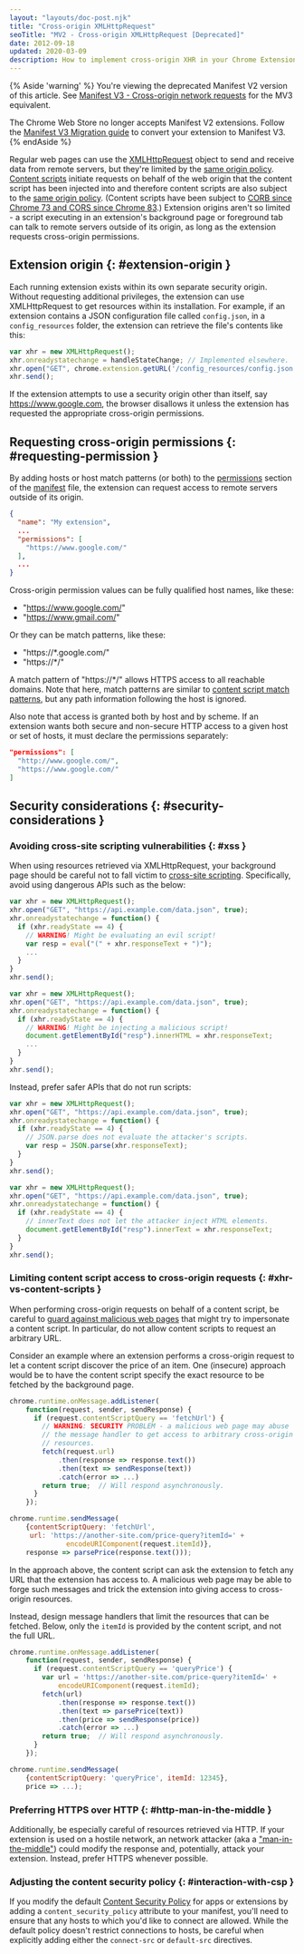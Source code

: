 ```yaml
---
layout: "layouts/doc-post.njk"
title: "Cross-origin XMLHttpRequest"
seoTitle: "MV2 - Cross-origin XMLHttpRequest [Deprecated]"
date: 2012-09-18
updated: 2020-03-09
description: How to implement cross-origin XHR in your Chrome Extension.
---
```


{% Aside 'warning' %}
You're viewing the deprecated Manifest V2 version of this article. See [Manifest V3 - Cross-origin network requests](/docs/extensions/mv3/network-requests/) for the MV3 equivalent.

The Chrome Web Store no longer accepts Manifest V2 extensions. Follow the [Manifest V3 Migration guide](/docs/extensions/migrating) to convert your extension to Manifest V3.
{% endAside %}

Regular web pages can use the [XMLHttpRequest][1] object to send and receive data from remote
servers, but they're limited by the [same origin policy][2]. [Content scripts][3] initiate requests
on behalf of the web origin that the content script has been injected into and therefore content
scripts are also subject to the [same origin policy][4]. (Content scripts have been subject to [CORB
since Chrome 73 and CORS since Chrome 83][5].) Extension origins aren't so limited - a script
executing in an extension's background page or foreground tab can talk to remote servers outside of
its origin, as long as the extension requests cross-origin permissions.

## Extension origin {: #extension-origin }

Each running extension exists within its own separate security origin. Without requesting additional
privileges, the extension can use XMLHttpRequest to get resources within its installation. For
example, if an extension contains a JSON configuration file called `config.json`, in a
`config_resources` folder, the extension can retrieve the file's contents like this:

```js
var xhr = new XMLHttpRequest();
xhr.onreadystatechange = handleStateChange; // Implemented elsewhere.
xhr.open("GET", chrome.extension.getURL('/config_resources/config.json'), true);
xhr.send();
```

If the extension attempts to use a security origin other than itself, say https://www.google.com,
the browser disallows it unless the extension has requested the appropriate cross-origin
permissions.

## Requesting cross-origin permissions {: #requesting-permission }

By adding hosts or host match patterns (or both) to the [permissions][6] section of the
[manifest][7] file, the extension can request access to remote servers outside of its origin.

```json
{
  "name": "My extension",
  ...
  "permissions": [
    "https://www.google.com/"
  ],
  ...
}
```

Cross-origin permission values can be fully qualified host names, like these:

- "https://www.google.com/"
- "https://www.gmail.com/"

Or they can be match patterns, like these:

- "https://\*.google.com/"
- "https://\*/"

A match pattern of "https://\*/" allows HTTPS access to all reachable domains. Note that here, match
patterns are similar to [content script match patterns][8], but any path information following the
host is ignored.

Also note that access is granted both by host and by scheme. If an extension wants both secure and
non-secure HTTP access to a given host or set of hosts, it must declare the permissions separately:

```json
"permissions": [
  "http://www.google.com/",
  "https://www.google.com/"
]
```

## Security considerations {: #security-considerations }

### Avoiding cross-site scripting vulnerabilities {: #xss }

When using resources retrieved via XMLHttpRequest, your background page should be careful not to
fall victim to [cross-site scripting][9]. Specifically, avoid using dangerous APIs such as the
below:

```js
var xhr = new XMLHttpRequest();
xhr.open("GET", "https://api.example.com/data.json", true);
xhr.onreadystatechange = function() {
  if (xhr.readyState == 4) {
    // WARNING! Might be evaluating an evil script!
    var resp = eval("(" + xhr.responseText + ")");
    ...
  }
}
xhr.send();
```

```js
var xhr = new XMLHttpRequest();
xhr.open("GET", "https://api.example.com/data.json", true);
xhr.onreadystatechange = function() {
  if (xhr.readyState == 4) {
    // WARNING! Might be injecting a malicious script!
    document.getElementById("resp").innerHTML = xhr.responseText;
    ...
  }
}
xhr.send();
```

Instead, prefer safer APIs that do not run scripts:

```js
var xhr = new XMLHttpRequest();
xhr.open("GET", "https://api.example.com/data.json", true);
xhr.onreadystatechange = function() {
  if (xhr.readyState == 4) {
    // JSON.parse does not evaluate the attacker's scripts.
    var resp = JSON.parse(xhr.responseText);
  }
}
xhr.send();
```

```js
var xhr = new XMLHttpRequest();
xhr.open("GET", "https://api.example.com/data.json", true);
xhr.onreadystatechange = function() {
  if (xhr.readyState == 4) {
    // innerText does not let the attacker inject HTML elements.
    document.getElementById("resp").innerText = xhr.responseText;
  }
}
xhr.send();
```

### Limiting content script access to cross-origin requests {: #xhr-vs-content-scripts }

When performing cross-origin requests on behalf of a content script, be careful to [guard against
malicious web pages][10] that might try to impersonate a content script. In particular, do not allow
content scripts to request an arbitrary URL.

Consider an example where an extension performs a cross-origin request to let a content script
discover the price of an item. One (insecure) approach would be to have the content script specify
the exact resource to be fetched by the background page.

```js
chrome.runtime.onMessage.addListener(
    function(request, sender, sendResponse) {
      if (request.contentScriptQuery == 'fetchUrl') {
        // WARNING: SECURITY PROBLEM - a malicious web page may abuse
        // the message handler to get access to arbitrary cross-origin
        // resources.
        fetch(request.url)
            .then(response => response.text())
            .then(text => sendResponse(text))
            .catch(error => ...)
        return true;  // Will respond asynchronously.
      }
    });
```

```js
chrome.runtime.sendMessage(
    {contentScriptQuery: 'fetchUrl',
     url: 'https://another-site.com/price-query?itemId=' +
              encodeURIComponent(request.itemId)},
    response => parsePrice(response.text()));
```

In the approach above, the content script can ask the extension to fetch any URL that the extension
has access to. A malicious web page may be able to forge such messages and trick the extension into
giving access to cross-origin resources.

Instead, design message handlers that limit the resources that can be fetched. Below, only the
`itemId` is provided by the content script, and not the full URL.

```js
chrome.runtime.onMessage.addListener(
    function(request, sender, sendResponse) {
      if (request.contentScriptQuery == 'queryPrice') {
        var url = 'https://another-site.com/price-query?itemId=' +
            encodeURIComponent(request.itemId);
        fetch(url)
            .then(response => response.text())
            .then(text => parsePrice(text))
            .then(price => sendResponse(price))
            .catch(error => ...)
        return true;  // Will respond asynchronously.
      }
    });
```

```js
chrome.runtime.sendMessage(
    {contentScriptQuery: 'queryPrice', itemId: 12345},
    price => ...);
```

### Preferring HTTPS over HTTP {: #http-man-in-the-middle }

Additionally, be especially careful of resources retrieved via HTTP. If your extension is used on a
hostile network, an network attacker (aka a ["man-in-the-middle"][11]) could modify the response
and, potentially, attack your extension. Instead, prefer HTTPS whenever possible.

### Adjusting the content security policy {: #interaction-with-csp }

If you modify the default [Content Security Policy][12] for apps or extensions by adding a
`content_security_policy` attribute to your manifest, you'll need to ensure that any hosts to which
you'd like to connect are allowed. While the default policy doesn't restrict connections to hosts,
be careful when explicitly adding either the `connect-src` or `default-src` directives.

[1]: https://www.w3.org/TR/XMLHttpRequest/
[2]: https://en.wikipedia.org/wiki/Same_origin_policy
[3]: /docs/extensions/mv2/content_scripts
[4]: https://en.wikipedia.org/wiki/Same_origin_policy
[5]: https://www.chromium.org/Home/chromium-security/extension-content-script-fetches
[6]: /docs/extensions/mv2/declare_permissions
[7]: /docs/extensions/mv2/tabs
[8]: /docs/extensions/mv2/match_patterns
[9]: https://en.wikipedia.org/wiki/Cross-site_scripting
[10]: /docs/extensions/mv2/security#content_scripts
[11]: https://en.wikipedia.org/wiki/Man-in-the-middle_attack
[12]: /docs/extensions/mv2/contentSecurityPolicy
